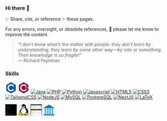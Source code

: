 ### Hi there 👋 
<!--🌱 All repositories with my profile and the content within are curated by me.    -->

✨ Share, cite, or reference ✨ these pages.    

For any errors, oversight, or obsolete references, 💬 please let me know to improve the content.    

> _“I don’t know what’s the matter with people: they don’t learn by understanding; they learn by some other way—by rote or something. Their knowledge is so fragile!”_     
— Richard Feynman    

<!--
The respective creators or maintainers own backlinks and content of those referenced repositories and pages. 
**rks101/rks101** is a ✨ _special_ ✨ repository because its `README.md` (this file) appears on your GitHub profile.

Here are some ideas to get you started:

- 🔭 I’m currently working on ...
- 🌱 I’m currently learning ...
- 👯 I’m looking to collaborate on ...
- 🤔 I’m looking for help with ...
- 💬 Ask me about ...
- 📫 How to reach me: ...
- ⚡ Fun fact: ...
-->


### Skills

<p align="left"> 
    <!-- https://www.bell-labs.com/usr/dmr/www/cman.pdf -->
    <a href="https://www.gnu.org/software/gnu-c-manual/gnu-c-manual.html" target="_blank" rel="noreferrer"><img src="images/c.svg" width="36" height="36" alt="C" /></a> 
    <a href="https://docs.microsoft.com/en-us/cpp/?view=msvc-170" target="_blank" rel="noreferrer"><img src="images/cpp.svg" width="36" height="36" alt="C++" /></a> 
    <a href="https://www.oracle.com/java/" target="_blank" rel="noreferrer"><img src="https://raw.githubusercontent.com/danielcranney/readme-generator/main/public/icons/skills/java-colored.svg" width="36" height="36" alt="Java" /></a> 
    <a href="https://www.php.net/" target="_blank" rel="noreferrer"><img src="https://raw.githubusercontent.com/danielcranney/readme-generator/main/public/icons/skills/php-colored.svg" width="36" height="36" alt="PHP" /></a> 
    <a href="https://www.python.org/" target="_blank" rel="noreferrer"><img src="https://raw.githubusercontent.com/danielcranney/readme-generator/main/public/icons/skills/python-colored.svg" width="36" height="36" alt="Python" /></a> 
    <a href="https://developer.mozilla.org/en-US/docs/Web/JavaScript" target="_blank" rel="noreferrer"><img src="https://raw.githubusercontent.com/danielcranney/readme-generator/main/public/icons/skills/javascript-colored.svg" width="36" height="36" alt="Javascript" /></a> 
    <a href="https://developer.mozilla.org/en-US/docs/Glossary/HTML5" target="_blank" rel="noreferrer"><img src="https://raw.githubusercontent.com/danielcranney/readme-generator/main/public/icons/skills/html5-colored.svg" width="36" height="36" alt="HTML5" /></a> 
    <a href="https://www.w3.org/TR/CSS/#css" target="_blank" rel="noreferrer"><img src="https://raw.githubusercontent.com/danielcranney/readme-generator/main/public/icons/skills/css3-colored.svg" width="36" height="36" alt="CSS3" /></a> 
    <a href="https://tailwindcss.com/" target="_blank" rel="noreferrer"><img src="https://raw.githubusercontent.com/danielcranney/readme-generator/main/public/icons/skills/tailwindcss-colored.svg" width="36" height="36" alt="TailwindCSS" /></a> 
    <a href="https://nodejs.org/en/" target="_blank" rel="noreferrer"><img src="https://raw.githubusercontent.com/danielcranney/readme-generator/main/public/icons/skills/nodejs-colored.svg" width="36" height="36" alt="NodeJS" /></a> 
    <a href="https://www.mysql.com/" target="_blank" rel="noreferrer"><img src="https://raw.githubusercontent.com/danielcranney/readme-generator/main/public/icons/skills/mysql-colored.svg" width="36" height="36" alt="MySQL" /></a> 
    <a href="https://www.postgresql.org/" target="_blank" rel="noreferrer"><img src="https://raw.githubusercontent.com/danielcranney/readme-generator/main/public/icons/skills/postgresql-colored.svg" width="36" height="36" alt="PostgreSQL" /></a> 
    <a href="https://nextjs.org/" target="_blank" rel="noreferrer"><img src="https://upload.wikimedia.org/wikipedia/commons/thumb/8/8e/Nextjs-logo.svg/800px-Nextjs-logo.svg.png" width="36" height="36" alt="NextJS" /></a> 
    <font color="#F5F5F5"> <a href="https://www.latex-project.org/" target="_blank" rel="noreferrer"><img src="https://upload.wikimedia.org/wikipedia/commons/thumb/9/92/LaTeX_logo.svg/1280px-LaTeX_logo.svg.png" width="36" height="36" alt="LaTeX" /></a> </font> 
    
</p>


<p>
    <a href="https://en.wikipedia.org/wiki/IBM_i" target="_blank" rel="noreferrer"><img src="images/IBMi_iSeries_AS400.png" width="36" height="36" alt="IBMi iSeries" /></a> 
    <a href="https://en.wikipedia.org/wiki/Linux" target="_blank" rel="noreferrer"><img src="images/tux.png" width="36" height="36" alt="Linux" /></a>
    <a href="https://github.com/rks101/dualboot" target="_blank" rel="noreferrer"><img src="images/dualboot.png" width="36" height="36" alt="Dual Boot" /></a>
    <a href="https://iitjammu.ac.in/eg" target="_blank" rel="noreferrer"><img src="images/eg.png" width="36" height="36" alt="eGovernance Solutions" /></a>
</p> 




<!--![Github stats](https://github-readme-stats.vercel.app/api?username=rks101)-->
